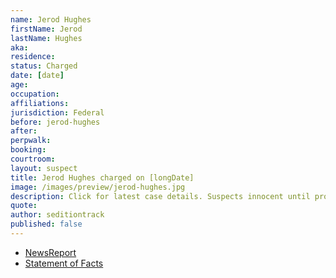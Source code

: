 ```yaml
---
name: Jerod Hughes
firstName: Jerod
lastName: Hughes
aka:
residence: 
status: Charged
date: [date]
age: 
occupation:
affiliations:
jurisdiction: Federal
before: jerod-hughes
after:
perpwalk:
booking: 
courtroom:
layout: suspect
title: Jerod Hughes charged on [longDate]
image: /images/preview/jerod-hughes.jpg
description: Click for latest case details. Suspects innocent until proven guilty.
quote:
author: seditiontrack
published: false
---
```


- [NewsReport]()
- [Statement of Facts](https://www.justice.govhttps://extremism.gwu.edu/sites/g/files/zaxdzs2191/f/Joshua%20Calvin%20Hughes%20and%20Jerod%20Wade%20Hughes%20Statement%20of%20Facts.pdf)
